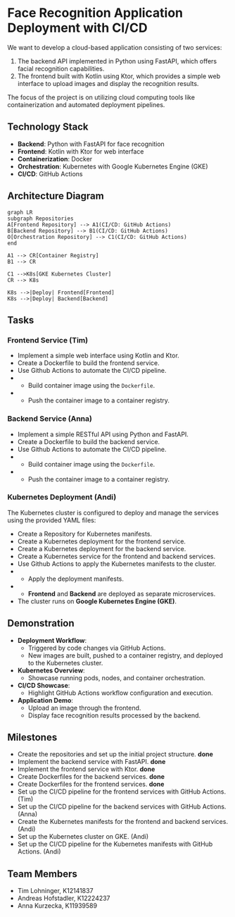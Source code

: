 # Face Recognition Application Deployment with CI/CD

We want to develop a cloud-based application consisting of two services:  
1. The backend API implemented in Python using FastAPI, which offers facial recognition capabilities.  
2. The frontend built with Kotlin using Ktor, which provides a simple web interface to upload images and display the recognition results.  

The focus of the project is on utilizing cloud computing tools like containerization and automated deployment pipelines.

## Technology Stack

- **Backend**: Python with FastAPI for face recognition  
- **Frontend**: Kotlin with Ktor for web interface  
- **Containerization**: Docker  
- **Orchestration**: Kubernetes with Google Kubernetes Engine (GKE)  
- **CI/CD**: GitHub Actions  
## Architecture Diagram

```mermaid
graph LR
subgraph Repositories
A[Frontend Repository] --> A1(CI/CD: GitHub Actions)
B[Backend Repository] --> B1(CI/CD: GitHub Actions)
O[Orchestration Repository] --> C1(CI/CD: GitHub Actions)
end

A1 --> CR[Container Registry]
B1 --> CR

C1 -->K8s[GKE Kubernetes Cluster]
CR --> K8s

K8s -->|Deploy| Frontend[Frontend]
K8s -->|Deploy| Backend[Backend]
```

## Tasks

### Frontend Service (Tim)
- Implement a simple web interface using Kotlin and Ktor.
- Create a Dockerfile to build the frontend service.
- Use Github Actions to automate the CI/CD pipeline. 
- - Build container image using the `Dockerfile`. 
- - Push the container image to a container registry.


### Backend Service (Anna)
- Implement a simple RESTful API using Python and FastAPI.
- Create a Dockerfile to build the backend service.
- Use Github Actions to automate the CI/CD pipeline.
- - Build container image using the `Dockerfile`.
- - Push the container image to a container registry.

### Kubernetes Deployment (Andi)
The Kubernetes cluster is configured to deploy and manage the services using the provided YAML files:

- Create a Repository for Kubernetes manifests.
- Create a Kubernetes deployment for the frontend service.
- Create a Kubernetes deployment for the backend service.
- Create a Kubernetes service for the frontend and backend services.
- Use Github Actions to apply the Kubernetes manifests to the cluster.
- - Apply the deployment manifests.
- - **Frontend** and **Backend** are deployed as separate microservices.
- The cluster runs on **Google Kubernetes Engine (GKE)**.


## Demonstration

- **Deployment Workflow**:  
  - Triggered by code changes via GitHub Actions.  
  - New images are built, pushed to a container registry, and deployed to the Kubernetes cluster.  
- **Kubernetes Overview**:  
  - Showcase running pods, nodes, and container orchestration.  
- **CI/CD Showcase**:  
  - Highlight GitHub Actions workflow configuration and execution.  
- **Application Demo**:  
  - Upload an image through the frontend.  
  - Display face recognition results processed by the backend.  

## Milestones
  - Create the repositories and set up the initial project structure. **done**
  - Implement the backend service with FastAPI. **done**
  - Implement the frontend service with Ktor. **done**
  - Create Dockerfiles for the backend services. **done**
  - Create Dockerfiles for the frontend services. **done**
  - Set up the CI/CD pipeline for the frontend services with GitHub Actions. (Tim)
  - Set up the CI/CD pipeline for the backend  services with GitHub Actions. (Anna)
  - Create the Kubernetes manifests for the frontend and backend services. (Andi)
  - Set up the Kubernetes cluster on GKE. (Andi)
  - Set up the CI/CD pipeline for the Kubernetes manifests with GitHub Actions. (Andi)

## Team Members

- Tim Lohninger, K12141837  
- Andreas Hofstadler, K12224237  
- Anna Kurzecka, K11939589  
